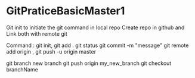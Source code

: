 # GitPraticeBasicMaster1

Git init to initiate the git command in local repo
Create repo in github
and Link both with remote git

Command : git init, git add . git status git commit -m "message" git remote add origin <gir url> , git push -u origin master
  
  git branch new branch 
  git push origin my_new_branch
  git checkout branchName
  

